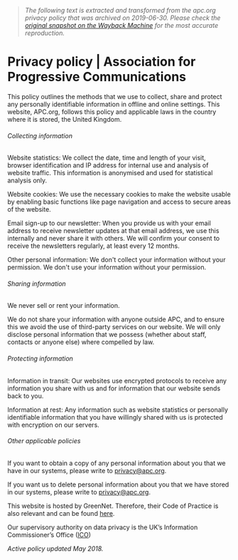> *The following text is extracted and transformed from the apc.org privacy policy that was archived on 2019-06-30. Please check the [original snapshot on the Wayback Machine](https://web.archive.org/web/20190630020117id_/https%3A//www.apc.org/en/privacy-policy) for the most accurate reproduction.*

# Privacy policy | Association for Progressive Communications

This policy outlines the methods that we use to collect, share and protect any personally identifiable information in offline and online settings. This website, APC.org, follows this policy and applicable laws in the country where it is stored, the United Kingdom.

###### Collecting information

Website statistics: We collect the date, time and length of your visit, browser identification and IP address for internal use and analysis of website traffic. This information is anonymised and used for statistical analysis only.

Website cookies: We use the necessary cookies to make the website usable by enabling basic functions like page navigation and access to secure areas of the website.

Email sign-up to our newsletter: When you provide us with your email address to receive newsletter updates at that email address, we use this internally and never share it with others. We will confirm your consent to receive the newsletters regularly, at least every 12 months.

Other personal information: We don't collect your information without your permission. We don't use your information without your permission.

###### Sharing information

We never sell or rent your information.

We do not share your information with anyone outside APC, and to ensure this we avoid the use of third-party services on our website. We will only disclose personal information that we possess (whether about staff, contacts or anyone else) where compelled by law.

###### Protecting information

Information in transit: Our websites use encrypted protocols to receive any information you share with us and for information that our website sends back to you.

Information at rest: Any information such as website statistics or personally identifiable information that you have willingly shared with us is protected with encryption on our servers.

###### Other applicable policies

If you want to obtain a copy of any personal information about you that we have in our systems, please write to [privacy@apc.org](mailto:privacy@apc.org).

If you want us to delete personal information about you that we have stored in our systems, please write to [privacy@apc.org](mailto:privacy@apc.org).

This website is hosted by GreenNet. Therefore, their Code of Practice is also relevant and can be found [here](http://www.greennet.org.uk/about/code-practice).

Our supervisory authority on data privacy is the UK’s Information Commissioner’s Office ([ICO](https://ico.org.uk/))

_Active policy updated May 2018._
